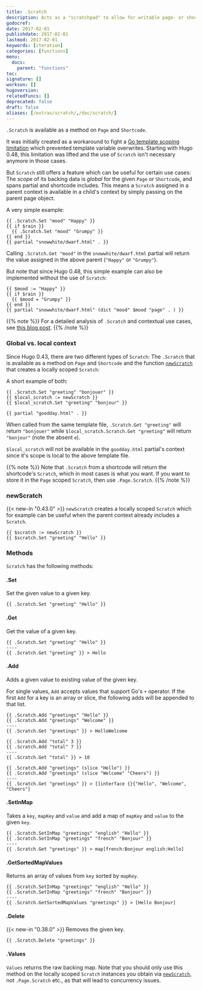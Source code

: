 ```yaml
---
title: .Scratch
description: Acts as a "scratchpad" to allow for writable page- or shortcode-scoped variables.
godocref:
date: 2017-02-01
publishdate: 2017-02-01
lastmod: 2017-02-01
keywords: [iteration]
categories: [functions]
menu:
  docs:
    parent: "functions"
toc:
signature: []
workson: []
hugoversion:
relatedfuncs: []
deprecated: false
draft: false
aliases: [/extras/scratch/,/doc/scratch/]
---
```


`.Scratch` is available as a method on `Page` and `Shortcode`.

It was initially created as a workaround to fight a [Go template scoping limitation](https://github.com/golang/go/issues/10608) which prevented template variable overwrites. Starting with Hugo 0.48, this limitation was lifted and the use of `Scratch` isn't necessary anymore in those cases.

But `Scratch` still offers a feature which can be useful for certain use cases: The *scope* of its backing data is *global* for the given `Page` or `Shortcode`, and spans partial and shortcode includes. This means a `Scratch` assigned in a parent context is available in a child's context by simply passing on the parent page object.

A very simple example:

```go-html-template
{{ .Scratch.Set "mood" "Happy" }}
{{ if $rain }}
  {{ .Scratch.Set "mood" "Grumpy" }}
{{ end }}
{{ partial "snowwhite/dwarf.html" . }}
```

Calling `.Scratch.Get "mood"` in the `snowwhite/dwarf.html` partial will return the value assigned in the above parent (`"Happy"` or `"Grumpy"`). 

But note that since Hugo 0.48, this simple example can also be implemented without the use of `Scratch`:

```go-html-template
{{ $mood := "Happy" }}
{{ if $rain }}
  {{ $mood = "Grumpy" }}
{{ end }}
{{ partial "snowwhite/dwarf.html" (dict "mood" $mood "page" . ) }}
```

{{% note %}}
For a detailed analysis of `.Scratch` and contextual use cases, see [this blog post](https://regisphilibert.com/blog/2017/04/hugo-scratch-explained-variable/).
{{% /note %}}

### Global vs. local context

Since Hugo 0.43, there are two different types of `Scratch`: The `.Scratch` that is available as a method on `Page` and `Shortcode` and the function [`newScratch`](#newscratch) that creates a locally scoped `Scratch`:

A short example of both:

```go-html-template
{{ .Scratch.Set "greeting" "bonjouer" }}
{{ $local_scratch := newScratch }}
{{ $local_scratch.Set "greeting" "bonjour" }}

{{ partial "goodday.html" . }}
```

When called from the same template file, `.Scratch.Get "greeting"` will return `"bonjouer"` while `$local_scratch.Scratch.Get "greeting"` will return `"bonjour"` (note the absent `e`).

`$local_scratch` will not be available in the `goodday.html` partial's context since it's scope is local to the above template file.

{{% note %}}
Note that `.Scratch` from a shortcode will return the shortcode's `Scratch`, which in most cases is what you want. If you want to store it in the `Page` scoped `Scratch`, then use `.Page.Scratch`.
{{% /note %}}

### newScratch

{{< new-in "0.43.0" >}} `newScratch` creates a locally scoped `Scratch` which for example can be useful when the parent context already includes a `Scratch`.

```go-html-template
{{ $scratch := newScratch }}
{{ $scratch.Set "greeting" "Hello" }}
```

### Methods

`Scratch` has the following methods:

#### .Set

Set the given value to a given key.

```go-html-template
{{ .Scratch.Set "greeting" "Hello" }}
```

#### .Get

Get the value of a given key.

```go-html-template
{{ .Scratch.Set "greeting" "Hello" }}
----
{{ .Scratch.Get "greeting" }} > Hello
```

#### .Add

Adds a given value to existing value of the given key. 

For single values, `Add` accepts values that support Go's `+` operator. If the first `Add` for a key is an array or slice, the following adds will be appended to that list.

```go-html-template
{{ .Scratch.Add "greetings" "Hello" }}
{{ .Scratch.Add "greetings" "Welcome" }}
----
{{ .Scratch.Get "greetings" }} > HelloWelcome
```

```go-html-template
{{ .Scratch.Add "total" 3 }}
{{ .Scratch.Add "total" 7 }}
----
{{ .Scratch.Get "total" }} > 10
```

```go-html-template
{{ .Scratch.Add "greetings" (slice "Hello") }}
{{ .Scratch.Add "greetings" (slice "Welcome" "Cheers") }}
----
{{ .Scratch.Get "greetings" }} > []interface {}{"Hello", "Welcome", "Cheers"}
```

#### .SetInMap

Takes a `key`, `mapKey` and `value` and add a map of `mapKey` and `value` to the given `key`.

```go-html-template
{{ .Scratch.SetInMap "greetings" "english" "Hello" }}
{{ .Scratch.SetInMap "greetings" "french" "Bonjour" }}
----
{{ .Scratch.Get "greetings" }} > map[french:Bonjour english:Hello]
```

#### .GetSortedMapValues

Returns an array of values from `key` sorted by `mapKey`.

```go-html-template
{{ .Scratch.SetInMap "greetings" "english" "Hello" }}
{{ .Scratch.SetInMap "greetings" "french" "Bonjour" }}
----
{{ .Scratch.GetSortedMapValues "greetings" }} > [Hello Bonjour]
```

#### .Delete

{{< new-in "0.38.0" >}} Removes the given key.

```go-html-template
{{ .Scratch.Delete "greetings" }}
```

#### .Values

`Values` returns the raw backing map. Note that you should only use this method on the locally scoped `Scratch` instances you obtain via [`newScratch`](#newscratch), not
 `.Page.Scratch` etc., as that will lead to concurrency issues.


[pagevars]: /variables/page/
